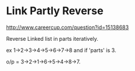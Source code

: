 Link Partly Reverse
=======================
http://www.careercup.com/question?id=15138683

Reverse Linked list in parts iteratively.

ex 1->2->3->4->5->6->7->8 and if 'parts' is 3.

o/p = 3->2->1->6->5->4->8->7.

